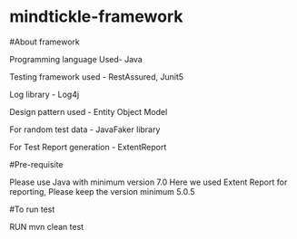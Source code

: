 # mindtickle-framework

#About framework

Programming language Used- Java 

Testing framework used - RestAssured, Junit5

Log library - Log4j

Design pattern used - Entity Object Model

For random test data - JavaFaker library

For Test Report generation - ExtentReport

#Pre-requisite

Please use Java with minimum version 7.0
Here we used Extent Report for reporting, Please keep the version minimum 5.0.5

#To run test

RUN mvn clean test